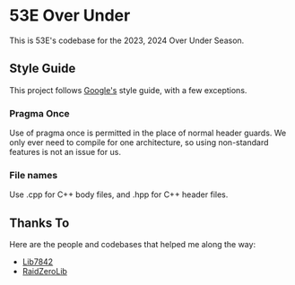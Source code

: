 # 53E Over Under

This is 53E's codebase for the 2023, 2024 Over Under Season.


## Style Guide

This project follows [Google's](https://google.github.io/styleguide/cppguide.html) style guide, with a few exceptions.

### Pragma Once

Use of pragma once is permitted in the place of normal header guards. We only ever need to compile for one architecture, so using non-standard features is not an issue for us.


### File names

Use .cpp for C++ body files, and .hpp for C++ header files.

## Thanks To

Here are the people and codebases that helped me along the way:
- [Lib7842](https://github.com/theol0403/lib7842)
- [RaidZeroLib](https://github.com/Ryan4253/RaidZeroLib/tree/main/src)
